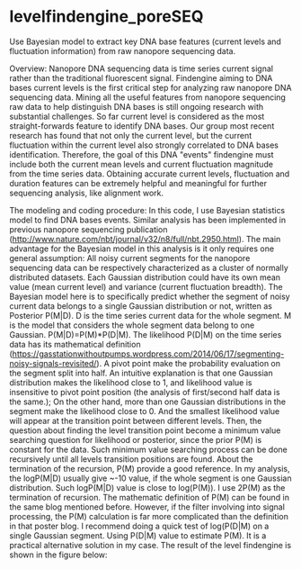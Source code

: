 # levelfindengine_poreSEQ
Use Bayesian model to extract key DNA base features (current levels and fluctuation information) from raw nanopore sequencing data.

Overview:
Nanopore DNA sequencing data is time series current signal rather than the traditional fluorescent signal. Findengine aiming to DNA bases current levels is the first critical step for analyzing raw nanopore DNA sequencing data. Mining all the useful features from nanopore sequencing raw data to help distinguish DNA bases is still ongoing research with substantial challenges. So far current level is considered as the most straight-forwards feature to identify DNA bases. Our group most recent research has found that not only the current level, but the current fluctuation within the current level also strongly correlated to DNA bases identification. Therefore, the goal of this DNA "events" findengine must include both the current mean levels and current fluctuation magnitude from the time series data. Obtaining accurate current levels, fluctuation and duration features can be extremely helpful and meaningful for further sequencing analysis, like alignment work.


The modeling and coding procedure:
In this code, I use Bayesian statistics model to find DNA bases events. Similar analysis has been implemented in previous nanopore sequencing publication (http://www.nature.com/nbt/journal/v32/n8/full/nbt.2950.html). The main advantage for the Bayesian model in this analysis is it only requires one general assumption: All noisy current segments for the nanopore sequencing data can be respectively characterized as a cluster of normally distributed datasets. Each Gaussian distribution could have its own mean value (mean current level) and variance (current fluctuation breadth). The Bayesian model here is to specifically predict whether the segment of noisy current data belongs to a single Gaussian distribution or not, written as Posterior P(M|D). D is the time series current data for the whole segment. M is the model that considers the whole segment data belong to one Gaussian. P(M|D)=P(M)*P(D|M). The likelihood P(D|M) on the time series data has its mathematical definition (https://gasstationwithoutpumps.wordpress.com/2014/06/17/segmenting-noisy-signals-revisited/). A pivot point make the probability evaluation on the segment split into half. An intuitive explanation is that one Gaussian distribution makes the likelihood close to 1, and likelihood value is insensitive to pivot point position (the analysis of first/second half data is the same.); On the other hand, more than one Gaussian distributions in the segment make the likelihood close to 0. And the smallest likelihood value will appear at the transition point between different levels. Then, the question about finding the level transition point become a minimum value searching question for likelihood or posterior, since the prior P(M) is constant for the data. Such minimum value searching process can be done recursively until all levels transition positions are found. About the termination of the recursion, P(M) provide a good reference. In my analysis, the logP(M|D) usually give ~-10 value, if the whole segment is one Gaussian distribution. Such logP(M|D) value is close to log(P(M)). I use 2P(M) as the termination of recursion. The mathematic definition of P(M) can be found in the same blog mentioned before. However, if the filter involving into signal processing, the P(M) calculation is far more complicated than the definition in that poster blog. I recommend doing a quick test of log(P(D|M) on a single Gaussian segment. Using P(D|M) value to estimate P(M). It is a practical alternative solution in my case. 
The result of the level findengine is shown in the figure below:
